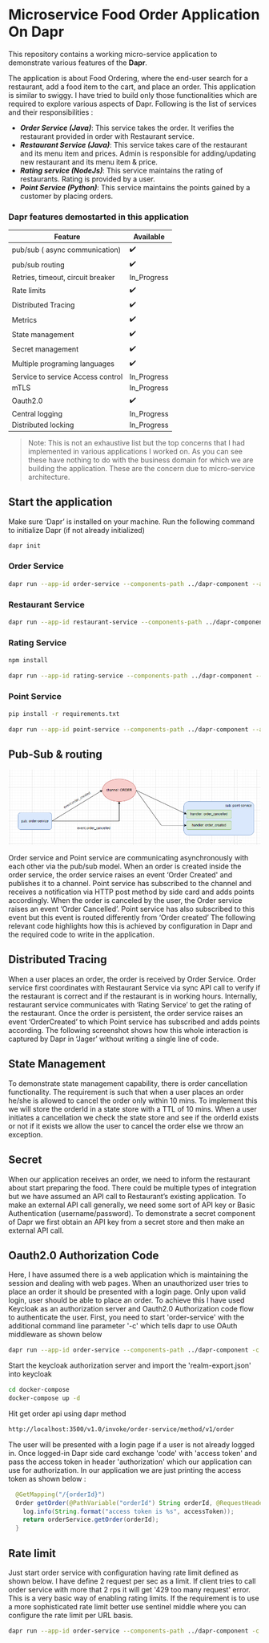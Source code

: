 # Microservice Food Order Application On Dapr

This repository contains a working micro-service application to demonstrate various features of the __Dapr__.

The application is about Food Ordering, where the end-user search for a restaurant, add a food item to the cart, and place an order. This application is similar to swiggy. I have tried to build only those functionalities which are required to explore various aspects of Dapr. Following is the list of services and their responsibilities :

- ___Order Service (Java)___: This service takes the order. It verifies the restaurant provided in order with Restaurant service. 
- ___Restaurant Service (Java)___: This service takes care of the restaurant and its menu item and prices. Admin is responsible for adding/updating new restaurant and its menu item & price.
- ___Rating service (NodeJs)___: This service maintains the rating of restaurants. Rating is provided by a user. 
- ___Point Service (Python)___: This service maintains the points gained by a customer by placing orders. 

### Dapr features demostarted in this application

| Feature | Available |
| ------- | ----------|
| pub/sub ( async communication) | :heavy_check_mark:  |
| pub/sub routing  | :heavy_check_mark:  |
| Retries, timeout, circuit breaker  | In_Progress  |
| Rate limits  | :heavy_check_mark:  |
| Distributed Tracing   | :heavy_check_mark:  |
| Metrics   | :heavy_check_mark:  |
| State management  | :heavy_check_mark:  |
| Secret management  | :heavy_check_mark:  |
| Multiple programing languages  | :heavy_check_mark:  |
| Service to service Access control  | In_Progress  |
| mTLS  | In_Progress   |
| Oauth2.0  | :heavy_check_mark:  |
| Central logging  | In_Progress  |
| Distributed locking  | In_Progress  |

> Note: This is not an exhaustive list but the top concerns that I had implemented in various applications I worked on. As you can see these have nothing to do with the business domain for which we are building the application. These are the concern due to micro-service architecture. 


## Start the application
Make sure ‘Dapr’ is installed on your machine. Run the following command to initialize Dapr (if not already initialized) 
```sh
dapr init 
```
### Order Service

```sh
dapr run --app-id order-service --components-path ../dapr-component --app-port 8080 --dapr-http-port 3500 mvn spring-boot:run
```
### Restaurant Service

```sh
dapr run --app-id restaurant-service --components-path ../dapr-component --app-port 8081 --dapr-http-port 3501 mvn spring-boot:run
```

### Rating Service

```sh
npm install
```

```sh
dapr run --app-id rating-service --components-path ../dapr-component --app-port 8083 --dapr-http-port 3503 node app.js
```

### Point Service

```sh
pip install -r requirements.txt
```

```sh
dapr run --app-id point-service --components-path ../dapr-component --app-port 8084 --dapr-http-port 3504 python app.py
```

## Pub-Sub & routing 

![Alt text](/images/pub_sub_routing.PNG?raw=true "Title")

Order service and Point service are communicating asynchronously with each other via the pub/sub model. When an order is created inside the order service, the order service raises an event ‘Order Created' and publishes it to a channel. Point service has subscribed to the channel and receives a notification via HTTP post method by side card and adds points accordingly. When the order is canceled by the user, the Order service raises an event ‘Order Cancelled’. Point service has also subscribed to this event but this event is routed differently from ‘Order created’ The following relevant code highlights how this is achieved by configuration in Dapr and the required code to write in the application. 

## Distributed Tracing

When a user places an order, the order is received by Order Service. Order service first coordinates with Restaurant Service via sync API call to verify if the restaurant is correct and if the restaurant is in working hours. Internally, restaurant service communicates with ‘Rating Service’ to get the rating of the restaurant. Once the order is persistent, the order service raises an event ‘OrderCreated’ to which Point service has subscribed and adds points according. The following screenshot shows how this whole interaction is captured by Dapr in ‘Jager’ without writing a single line of code. 

## State Management

To demonstrate state management capability, there is order cancellation functionality. The requirement is such that when a user places an order he/she is allowed to cancel the order only within 10 mins. To implement this we will store the orderId in a state store with a TTL of 10 mins. When a user initiates a cancellation we check the state store and see if the orderId exists or not if it exists we allow the user to cancel the order else we throw an exception. 

## Secret

When our application receives an order, we need to inform the restaurant about start preparing the food. There could be multiple types of integration but we have assumed an API call to Restaurant’s existing application. To make an external API call generally, we need some sort of API key or Basic Authentication (username/password). To demonstrate a secret component of Dapr we first obtain an API key from a secret store and then make an external API call.

## Oauth2.0 Authorization Code

Here, I have assumed there is a web application which is maintaining the session and dealing with web pages. When an unauthorized user tries to place an order it should be presented with a login page. Only upon valid login, user should be able to place an order. To achieve this I have used Keycloak as an authorization server and Oauth2.0 Authorization code flow to authenticate the user. First, you need to start 'order-service' with the additional command line parameter '-c' which tells dapr to use OAuth middleware as shown below

```sh
dapr run --app-id order-service --components-path ../dapr-component -c ../dapr-component/config-oauth.yml --app-port 8080 --dapr-http-port 3500 mvn spring-boot:run
```

Start the keycloak authorization server and import the 'realm-export.json' into keycloak

```sh
cd docker-compose
docker-compose up -d
```

Hit get order api using dapr method

```sh
http://localhost:3500/v1.0/invoke/order-service/method/v1/order
```

The user will be presented with a login page if a user is not already logged in. Once logged-in Dapr side card exchange 'code' with 'access token' and pass the access token in header 'authorization' which our application can use for authorization. In our application we are just printing the access token as shown below : 

```java 
  @GetMapping("/{orderId}")
  Order getOrder(@PathVariable("orderId") String orderId, @RequestHeader(value = "authorization", required = false) String accessToken) {
    log.info(String.format("access token is %s", accessToken));
    return orderService.getOrder(orderId);
  }
```

## Rate limit

Just start order service with configuration having rate limit defined as shown below. I have define 2 request per sec as a limit. If client tries to call order service with more that 2 rps it will get '429 too many request' error. This is a very basic way of enabling rating limits. If the requirement is to use a more sophisticated rate limit better use sentinel middle where you can configure the rate limit per URL basis.

```sh
dapr run --app-id order-service --components-path ../dapr-component -c ../dapr-component/config-ratelimit.yml --app-port 8080 --dapr-http-port 3500 mvn spring-boot:run
```
